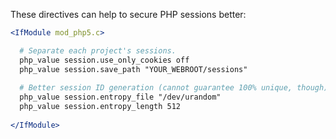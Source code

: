 These directives can help to secure PHP sessions better:

```apache
<IfModule mod_php5.c>

  # Separate each project's sessions.
  php_value session.use_only_cookies off
  php_value session.save_path "YOUR_WEBROOT/sessions"
  
  # Better session ID generation (cannot guarantee 100% unique, though)
  php_value session.entropy_file "/dev/urandom"
  php_value session.entropy_length 512
  
</IfModule>
```
